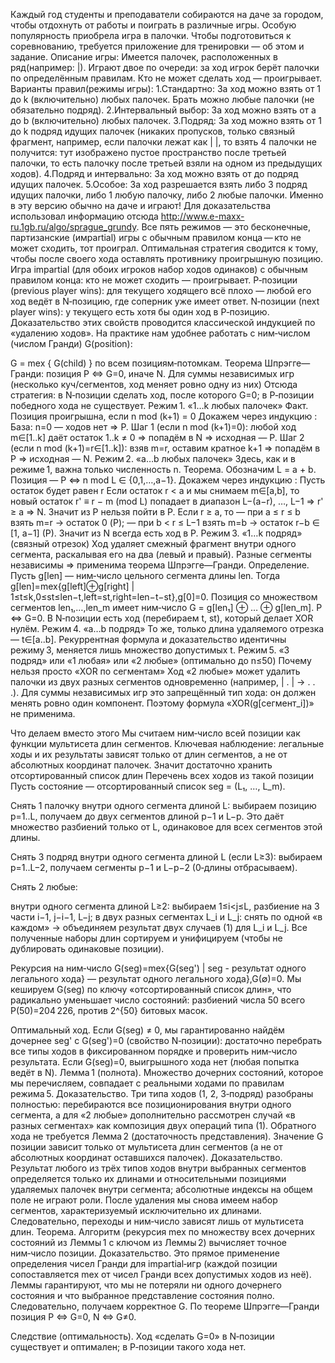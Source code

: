 Каждый год студенты и преподаватели собираются на даче за городом, чтобы отдохнуть от работы и поиграть в различные игры. Особую популярность приобрела игра в палочки. Чтобы подготовиться к соревнованию, требуется приложение для тренировки — об этом и задание. Описание игры: Имеется  палочек, расположенных в ряд(например: |). Играют двое по очереди: за ход игрок берёт палочки по определённым правилам. Кто не может сделать ход — проигрывает. Варианты правил(режимы игры): 
1.Стандартно: За ход можно взять от 1 до k (включительно) любых палочек. Брать можно любые палочки (не обязательно подряд). 
2.Интервальный выбор: За ход можно взять от a до b (включительно) любых палочек. 
3.Подряд: За ход можно взять от 1 до k подряд идущих палочек (никаких пропусков, только связный фрагмент, например, если палочки лежат как | |, то взять 4 палочки не получится: тут изображено пустое пространство после третьей палочки, то есть палочку после третьей взяли на одном из предыдущих ходов). 
4.Подряд и интервально: За ход можно взять от  до  подряд идущих палочек. 
5.Особое: За ход разрешается взять либо 3 подряд идущих палочки, либо 1 любую палочку, либо 2 любые палочки. Именно в эту версию обычно на даче и играют! 
Для доказательства использовал информацию отсюда http://www.e-maxx-ru.1gb.ru/algo/sprague_grundy.
Все пять режимов ― это бесконечные, партизанские (имpartial) игры с обычным правилом конца — кто не может сходить, тот проиграл.
Оптимальная стратегия сводится к тому, чтобы после своего хода оставлять противнику проигрышную позицию.
Игра impartial (для обоих игроков набор ходов одинаков) с обычным правилом конца: кто не может сходить — проигрывает.
P‑позиции (previous player wins): для текущего ходящего всё плохо — любой его ход ведёт в N‑позицию, где соперник уже имеет ответ.
N‑позиции (next player wins): у текущего есть хотя бы один ход в P‑позицию.
Доказательство этих свойств проводится классической индукцией по «удалению ходов». На практике нам удобнее работать с ним‑числом (числом Гранди) G(position):

G = mex { G(child) } по всем позициям‑потомкам.
Теорема Шпрэгге—Гранди: позиция P ⇔ G=0, иначе N.
Для суммы независимых игр (несколько куч/сегментов, ход меняет ровно одну из них)
Отсюда стратегия: в N‑позиции сделать ход, после которого G=0; в P‑позиции победного хода не существует.
Режим 1. «1…k любых палочек»
Факт. Позиция проигрышна, если n mod (k+1) = 0
Докажем через индукцию :
База: n=0 — ходов нет ⇒ P.
Шаг 1 (если n mod (k+1)=0): любой ход m∈[1..k] даёт остаток 1..k ≠ 0 ⇒ попадём в N ⇒ исходная — P.
Шаг 2 (если n mod (k+1)=r∈[1..k]): взяв m=r, оставим кратное k+1 ⇒ попадём в P ⇒ исходная — N.
Режим 2. «a…b любых палочек»
Здесь, как и в режиме 1, важна только численность n.
Теорема. Обозначим L = a + b. Позиция — P ⇔ n mod L ∈ {0,1,…,a−1}.
Докажем через индукцию :
Пусть остаток будет равен r
Если остаток r < a и мы снимаем m∈[a,b], то новый остаток
r' ≡ r − m (mod L) попадает в диапазон L−(a−r), …, L−1 ⇒ r' ≥ a ⇒ N.
Значит из P нельзя пойти в P.
Если r ≥ a, то
— при a ≤ r ≤ b взять m=r → остаток 0 (P);
— при b < r ≤ L−1 взять m=b → остаток r−b ∈ [1, a−1] (P).
Значит из N всегда есть ход в P.
Режим 3. «1…k подряд» (связный отрезок) 
Ход удаляет смежный фрагмент внутри одного сегмента, раскалывая его на два (левый и правый). Разные сегменты независимы ⇒ применима теорема Шпрэгге—Гранди.
Определение. Пусть g[len] — ним‑число цельного сегмента длины len. Тогда
g[len]=mex{g[left]⊕g[right] | 1≤t≤k,0≤st≤len−t,left=st,right=len−t−st},g[0]=0.
Позиция со множеством сегментов len₁,…,len_m имеет ним‑число G = g[len₁] ⊕ … ⊕ g[len_m].
P ⇔ G=0. В N‑позиции есть ход (перебираем t, st), который делает XOR нулём.
Режим 4. «a…b подряд»
То же, только длина удаляемого отрезка — t∈[a..b].
Рекуррентная формула и доказательство идентичны режиму 3, меняется лишь множество допустимых t.
Режим 5. «3 подряд» или «1 любая» или «2 любые» (оптимально до n≤50)
Почему нельзя просто «XOR по сегментам»
Ход «2 любые» может удалить палочки из двух разных сегментов одновременно
(например, | . | → . . .). Для суммы независимых игр это запрещённый тип хода: он должен менять ровно один компонент. Поэтому формула «XOR(g[сегмент_i])» не применима.

Что делаем вместо этого
Мы считаем ним‑число всей позиции как функции мультисета длин сегментов.
Ключевая наблюдение: легальные ходы и их результаты зависят только от длин сегментов, а не от абсолютных координат палочек. Значит достаточно хранить отсортированный список длин
Перечень всех ходов из такой позиции
Пусть состояние — отсортированный список seg = (L₁, …, L_m).

Снять 1 палочку внутри одного сегмента длиной L:
выбираем позицию p=1..L, получаем до двух сегментов длиной p−1 и L−p.
Это даёт множество разбиений только от L, одинаковое для всех сегментов этой длины.

Снять 3 подряд внутри одного сегмента длиной L (если L≥3):
выбираем p=1..L−2, получаем сегменты p−1 и L−p−2 (0‑длины отбрасываем).

Снять 2 любые:

внутри одного сегмента длиной L≥2: выбираем 1≤i<j≤L, разбиение на 3 части i−1, j−i−1, L−j;
в двух разных сегментах L_i и L_j: снять по одной «в каждом» → объединяем результат двух случаев (1) для L_i и L_j.
Все полученные наборы длин сортируем и унифицируем (чтобы не дублировать одинаковые позиции).

Рекурсия на ним‑число
G(seg)=mex{G(seg') | seg - результат одного легального хода} 
  — результат одного легального хода},G(∅)=0.
Мы кешируем G(seg) по ключу «отсортированный список длин», что радикально уменьшает число состояний:
разбиений числа 50 всего P(50)=204 226, против 2^{50} битовых масок.

Оптимальный ход. Если G(seg) ≠ 0, мы гарантированно найдём дочернее seg' с G(seg')=0 (свойство N‑позиции): достаточно перебрать все типы ходов в фиксированном порядке и проверить ним‑число результата. Если G(seg)=0, выигрышного хода нет (любая попытка ведёт в N).
Лемма 1 (полнота). Множество дочерних состояний, которое мы перечисляем, совпадает с реальными ходами по правилам режима 5.
Доказательство. Три типа ходов (1, 2, 3‑подряд) разобраны полностью: перебираются все позиционирования внутри одного сегмента, а для «2 любые» дополнительно рассмотрен случай «в разных сегментах» как композиция двух операций типа (1). Обратного хода не требуется
Лемма 2 (достаточность представления). Значение G позиции зависит только от мультисета длин сегментов (а не от абсолютных координат оставшихся палочек).
Доказательство. Результат любого из трёх типов ходов внутри выбранных сегментов определяется только их длинами и относительными позициями удаляемых палочек внутри сегмента; абсолютные индексы на общем поле не играют роли. После удаления мы снова имеем набор сегментов, характеризуемый исключительно их длинами. Следовательно, переходы и ним‑число зависят лишь от мультисета длин. 
Теорема. Алгоритм (рекурсия mex по множеству всех дочерних состояний из Леммы 1 с ключом из Леммы 2) вычисляет точное ним‑число позиции.
Доказательство. Это прямое применение определения чисел Гранди для impartial‑игр (каждой позиции сопоставляется mex от чисел Гранди всех допустимых ходов из неё). Леммы гарантируют, что мы не потеряли ни одного дочернего состояния и что выбранное представление состояния полно. Следовательно, получаем корректное G. По теореме Шпрэгге—Гранди позиция P ⇔ G=0, N ⇔ G≠0. 

Следствие (оптимальность). Ход «сделать G=0» в N‑позиции существует и оптимален; в P‑позиции такого хода нет.
